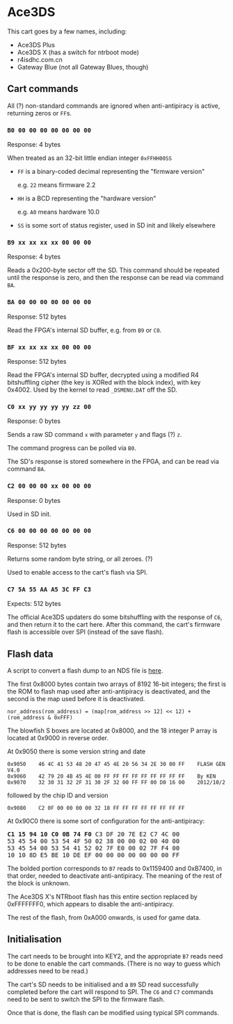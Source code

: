 # Ace3DS

This cart goes by a few names, including:

* Ace3DS Plus
* Ace3DS X (has a switch for ntrboot mode)
* r4isdhc.com.cn
* Gateway Blue (not all Gateway Blues, though)

## Cart commands

All (?) non-standard commands are ignored when anti-antipiracy is active, returning zeros or `FF`s.

### `B0 00 00 00 00 00 00 00`

Response: 4 bytes

When treated as an 32-bit little endian integer `0xFFHH00SS`

* `FF` is a binary-coded decimal representing the "firmware version"

  e.g. `22` means firmware 2.2

* `HH` is a BCD representing the "hardware version"

  e.g. `A0` means hardware 10.0

* `SS` is some sort of status register, used in SD init and likely elsewhere

### `B9 xx xx xx xx 00 00 00`

Response: 4 bytes

Reads a 0x200-byte sector off the SD. This command should be repeated until the response is zero, and then the response can be read via command `BA`.

### `BA 00 00 00 00 00 00 00`

Response: 512 bytes

Read the FPGA's internal SD buffer, e.g. from `B9` or `C0`.

### `BF xx xx xx xx 00 00 00`

Response: 512 bytes

Read the FPGA's internal SD buffer, decrypted using a modified R4 bitshuffling cipher (the key is XORed with the block index), with key 0x4002. Used by the kernel to read `_DSMENU.DAT` off the SD.

### `C0 xx yy yy yy yy zz 00`

Response: 0 bytes

Sends a raw SD command `x` with parameter `y` and flags (?) `z`.

The command progress can be polled via `B0`.

The SD's response is stored somewhere in the FPGA, and can be read via command `BA`.

### `C2 00 00 00 xx 00 00 00`

Response: 0 bytes

Used in SD init.

### `C6 00 00 00 00 00 00 00`

Response: 512 bytes

Returns some random byte string, or all zeroes. (?)

Used to enable access to the cart's flash via SPI.

### `C7 5A 55 AA A5 3C FF C3`

Expects: 512 bytes

The official Ace3DS updaters do some bitshuffling with the response of `C6`, and then return it to the cart here. After this command, the cart's firmware flash is accessible over SPI (instead of the save flash).

## Flash data

A script to convert a flash dump to an NDS file is [here](https://github.com/ntrteam/docs/blob/master/ace3ds/nor2rom.py).

The first 0x8000 bytes contain two arrays of 8192 16-bit integers; the first is the ROM to flash map used after anti-antipiracy is deactivated, and the second is the map used before it is deactivated.

`nor_address(rom_address) = (map[rom_address >> 12] << 12) + (rom_address & 0xFFF)`

The blowfish S boxes are located at 0x8000, and the 18 integer P array is located at 0x9000 in reverse order.

At 0x9050 there is some version string and date

```
0x9050    46 4C 41 53 48 20 47 45 4E 20 56 34 2E 30 00 FF    FLASH GEN V4.0
0x9060    42 79 20 4B 45 4E 00 FF FF FF FF FF FF FF FF FF    By KEN
0x9070    32 30 31 32 2F 31 30 2F 32 00 FF FF 00 D0 16 00    2012/10/2
```

followed by the chip ID and version

```
0x9080    C2 0F 00 00 00 00 32 18 FF FF FF FF FF FF FF FF
```

At 0x90C0 there is some sort of configuration for the anti-antipiracy:

<pre>
<strong>C1 15 94 10 C0 0B 74 F0</strong> C3 DF 20 7E E2 C7 4C 00
53 45 54 00 53 54 4F 50 02 38 00 00 02 00 40 00
53 45 54 00 53 54 41 52 02 7F E0 00 02 7F F4 00
10 10 8D E5 BE 10 DE EF 00 00 00 00 00 00 00 FF
</pre>

The bolded portion corresponds to `B7` reads to 0x1159400 and 0xB7400, in that order, needed to deactivate anti-antipiracy. The meaning of the rest of the block is unknown.

The Ace3DS X's NTRboot flash has this entire section replaced by 0xFFFFFFF0, which appears to disable the anti-antipiracy.

The rest of the flash, from 0xA000 onwards, is used for game data.

## Initialisation

The cart needs to be brought into KEY2, and the appropriate `B7` reads need to be done to enable the cart commands. (There is no way to guess which addresses need to be read.)

The cart's SD needs to be initialised and a `B9` SD read successfully completed before the cart will respond to SPI. The `C6` and `C7` commands need to be sent to switch the SPI to the firmware flash.

Once that is done, the flash can be modified using typical SPI commands.
